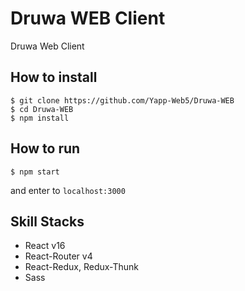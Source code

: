 # Druwa WEB Client

Druwa Web Client

## How to install

```$
$ git clone https://github.com/Yapp-Web5/Druwa-WEB
$ cd Druwa-WEB
$ npm install
```

## How to run
```$
$ npm start
```

and enter to `localhost:3000`

## Skill Stacks

- React v16
- React-Router v4
- React-Redux, Redux-Thunk
- Sass
